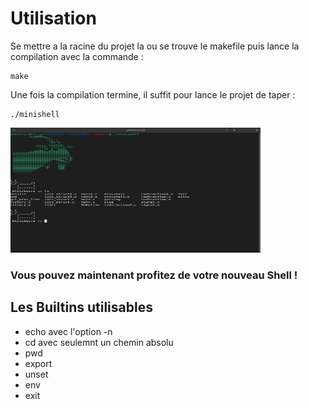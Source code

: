 # Utilisation

Se mettre a la racine du projet la ou se trouve le makefile puis lance la compilation avec la commande :

```
make
```
Une fois la compilation termine, il suffit pour lance le projet de taper :

```
./minishell
```

<div>
  <img src="screenshot/Mini.png" width="400" height="200">
</div>

### Vous pouvez maintenant profitez de votre nouveau Shell !

## Les Builtins utilisables

- echo avec l'option -n
- cd avec seulemnt un chemin absolu
- pwd 
- export 
- unset
- env 
- exit 
